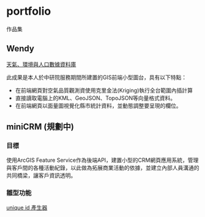 # portfolio
作品集

##  Wendy
[天氣、環境與人口數據資料庫](https://yicongkuo.github.io/portfolio/wendy)

此成果是本人於中研院服務期間所建置的GIS前端小型圖台，具有以下特點：
* 在前端網頁對空氣品質觀測資使用克里金法(Kriging)執行全台範圍內插計算
* 直接讀取電腦上的KML、GeoJSON、TopoJSON等向量格式資料。
* 在前端網頁以面量圖視覺化縣市統計資料，並動態調整要呈現的欄位。

## miniCRM (規劃中) 
### 目標 
使用ArcGIS Feature Service作為後端API，建置小型的CRM網頁應用系統，管理與客戶間的各種活動紀錄，以此做為拓展商業活動的依據，並建立內部人員溝通的共同橋梁，讓客戶資訊透明。
### 雛型功能
[unique id 產生器](https://yicongkuo.github.io/portfolio/miniCRM/idGenerator/)